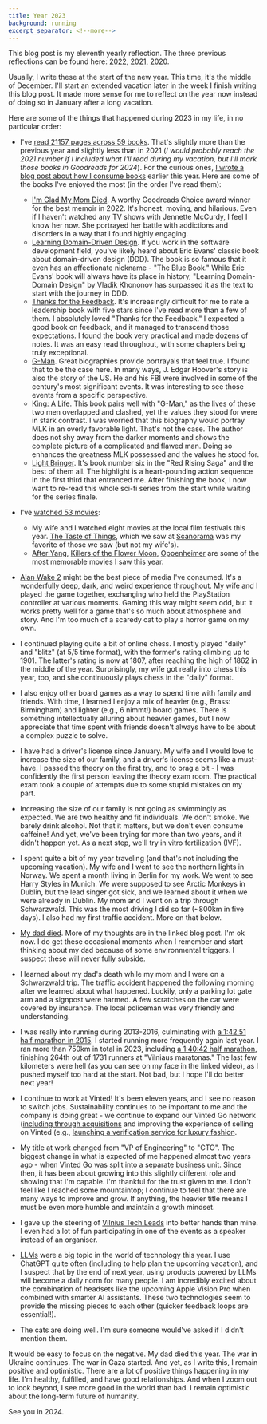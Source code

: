 ```yaml
---
title: Year 2023
background: running
excerpt_separator: <!--more-->
---
```


This blog post is my eleventh yearly reflection. The three previous reflections can be found here: [2022](/year-2022), [2021](/year-2021), [2020](/year-2020).

Usually, I write these at the start of the new year. This time, it's the middle of December. I'll start an extended vacation later in the week I finish writing this blog post. It made more sense for me to reflect on the year now instead of doing so in January after a long vacation.

<!--more-->

Here are some of the things that happened during 2023 in my life, in no particular order:

* I've [read 21157 pages across 59 books](//goodreads.com/user/year_in_books/2023/36968510). That's slightly more than the previous year and slightly less than in 2021 (_I would probably reach the 2021 number if I included what I'll read during my vacation, but I'll mark those books in Goodreads for 2024_). For the curious ones, [I wrote a blog post about how I consume books](/how-i-consume-books) earlier this year. Here are some of the books I've enjoyed the most (in the order I've read them):
  * [I'm Glad My Mom Died](//goodreads.com/review/show/5150644672). A worthy Goodreads Choice award winner for the best memoir in 2022. It's honest, moving, and hilarious. Even if I haven't watched any TV shows with Jennette McCurdy, I feel I know her now. She portrayed her battle with addictions and disorders in a way that I found highly engaging.
  * [Learning Domain-Driven Design](//goodreads.com/review/show/5027359954). If you work in the software development field, you've likely heard about Eric Evans' classic book about domain-driven design (DDD). The book is so famous that it even has an affectionate nickname - "The Blue Book." While Eric Evans' book will always have its place in history, "Learning Domain-Domain Design" by Vladik Khononov has surpassed it as the text to start with the journey in DDD.
  * [Thanks for the Feedback](//goodreads.com/review/show/4943263477). It's increasingly difficult for me to rate a leadership book with five stars since I've read more than a few of them. I absolutely loved "Thanks for the Feedback." I expected a good book on feedback, and it managed to transcend those expectations. I found the book very practical and made dozens of notes. It was an easy read throughout, with some chapters being truly exceptional.
  * [G-Man](//goodreads.com/review/show/5364840539). Great biographies provide portrayals that feel true. I found that to be the case here. In many ways, J. Edgar Hoover's story is also the story of the US. He and his FBI were involved in some of the century's most significant events. It was interesting to see those events from a specific perspective.
  * [King: A Life](//goodreads.com/review/show/5523225873). This book pairs well with "G-Man," as the lives of these two men overlapped and clashed, yet the values they stood for were in stark contrast. I was worried that this biography would portray MLK in an overly favorable light. That's not the case. The author does not shy away from the darker moments and shows the complete picture of a complicated and flawed man. Doing so enhances the greatness MLK possessed and the values he stood for.
  * [Light Bringer](//goodreads.com/review/show/2972009153). It's book number six in the "Red Rising Saga" and the best of them all. The highlight is a heart-pounding action sequence in the first third that entranced me. After finishing the book, I now want to re-read this whole sci-fi series from the start while waiting for the series finale.

* I've [watched 53 movies](https://letterboxd.com/mmozuras/films/diary/for/2023/):
  * My wife and I watched eight movies at the local film festivals this year. [The Taste of Things](//letterboxd.com/film/the-taste-of-things/), which we saw at [Scanorama](//scanorama.lt/) was my favorite of those we saw (but not my wife's).
  * [After Yang](https://letterboxd.com/film/after-yang/), [Killers of the Flower Moon](https://letterboxd.com/film/killers-of-the-flower-moon/), [Oppenheimer](https://letterboxd.com/film/oppenheimer-2023/) are some of the most memorable movies I saw this year.

* [Alan Wake 2](https://www.youtube.com/watch?v=dlQ3FeNu5Yw) might be the best piece of media I've consumed. It's a wonderfully deep, dark, and weird experience throughout. My wife and I played the game together, exchanging who held the PlayStation controller at various moments. Gaming this way might seem odd, but it works pretty well for a game that's so much about atmosphere and story. And I'm too much of a scaredy cat to play a horror game on my own.

* I continued playing quite a bit of online chess. I mostly played "daily" and "blitz" (at 5/5 time format), with the former's rating climbing up to 1901. The latter's rating is now at 1807, after reaching the high of 1862 in the middle of the year. Surprisingly, my wife got really into chess this year, too, and she continuously plays chess in the "daily" format.

* I also enjoy other board games as a way to spend time with family and friends. With time, I learned I enjoy a mix of heavier (e.g., Brass: Birmingham) and lighter (e.g., 6 nimmt!) board games. There is something intellectually alluring about heavier games, but I now appreciate that time spent with friends doesn't always have to be about a complex puzzle to solve.

* I have had a driver's license since January. My wife and I would love to increase the size of our family, and a driver's license seems like a must-have. I passed the theory on the first try, and to brag a bit - I was confidently the first person leaving the theory exam room. The practical exam took a couple of attempts due to some stupid mistakes on my part.

* Increasing the size of our family is not going as swimmingly as expected. We are two healthy and fit individuals. We don't smoke. We barely drink alcohol. Not that it matters, but we don't even consume caffeine! And yet, we've been trying for more than two years, and it didn't happen yet. As a next step, we'll try in vitro fertilization (IVF).

* I spent quite a bit of my year traveling (and that's not including the upcoming vacation). My wife and I went to see the northern lights in Norway. We spent a month living in Berlin for my work. We went to see Harry Styles in Munich. We were supposed to see Arctic Monkeys in Dublin, but the lead singer got sick, and we learned about it when we were already in Dublin. My mom and I went on a trip through Schwarzwald. This was the most driving I did so far (~800km in five days). I also had my first traffic accident. More on that below.

* [My dad died](/stubborn). More of my thoughts are in the linked blog post. I'm ok now. I do get these occasional moments when I remember and start thinking about my dad because of some environmental triggers. I suspect these will never fully subside.

* I learned about my dad's death while my mom and I were on a Schwarzwald trip. The traffic accident happened the following morning after we learned about what happened. Luckily, only a parking lot gate arm and a signpost were harmed. A few scratches on the car were covered by insurance. The local policeman was very friendly and understanding.

* I was really into running during 2013-2016, culminating with [a 1:42:51 half marathon in 2015](/year-2015). I started running more frequently again last year. I ran more than 750km in total in 2023, including [a 1:40:42 half marathon](//youtube.com/live/8S1IpPofxgI?si=ENq4GfO4RuARY13T&t=7848), finishing 264th out of 1731 runners at "Vilniaus maratonas." The last few kilometers were hell (as you can see on my face in the linked video), as I pushed myself too hard at the start. Not bad, but I hope I'll do better next year!

* I continue to work at Vinted! It's been eleven years, and I see no reason to switch jobs. Sustainability continues to be important to me and the company is doing great - we continue to expand our Vinted Go network ([including through acquisitions](https://company.vinted.com/newsroom/homerr-vinted-go-join-forces) and improving the experience of selling on Vinted (e.g., [launching a verification service for luxury fashion](https://www.harpersbazaar.com/uk/fashion/fashion-news/a45801850/vinted-authentic-verification-service-secondhand-shopping/).

* My title at work changed from "VP of Engineering" to "CTO". The biggest change in what is expected of me happened almost two years ago - when Vinted Go was split into a separate business unit. Since then, it has been about growing into this slightly different role and showing that I'm capable. I'm thankful for the trust given to me. I don't feel like I reached some mountaintop; I continue to feel that there are many ways to improve and grow. If anything, the heavier title means I must be even more humble and maintain a growth mindset.

* I gave up the steering of [Vilnius Tech Leads](//meetup.com/Vilnius-Tech-Leads/) into better hands than mine. I even had a lot of fun participating in one of the events as a speaker instead of an organiser.

* [LLMs](//en.wikipedia.org/wiki/Large_language_model) were a big topic in the world of technology this year. I use ChatGPT quite often (including to help plan the upcoming vacation), and I suspect that by the end of next year, using products powered by LLMs will become a daily norm for many people. I am incredibly excited about the combination of headsets like the upcoming Apple Vision Pro when combined with smarter AI assistants. These two technologies seem to provide the missing pieces to each other (quicker feedback loops are essential!).

* The cats are doing well. I'm sure someone would've asked if I didn't mention them.

It would be easy to focus on the negative. My dad died this year. The war in Ukraine continues. The war in Gaza started. And yet, as I write this, I remain positive and optimistic. There are a lot of positive things happening in my life. I'm healthy, fulfilled, and have good relationships. And when I zoom out to look beyond, I see more good in the world than bad. I remain optimistic about the long-term future of humanity.

See you in 2024.
